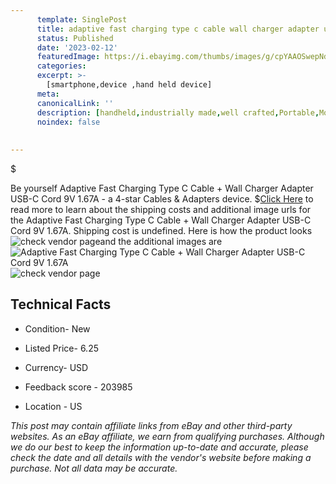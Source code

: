 ```yaml
---
      template: SinglePost
      title: adaptive fast charging type c cable wall charger adapter usb c cord 9v 1 67a
      status: Published
      date: '2023-02-12'
      featuredImage: https://i.ebayimg.com/thumbs/images/g/cpYAAOSwepNdApV~/s-l225.jpg
      categories: 
      excerpt: >-
        [smartphone,device ,hand held device]
      meta:
      canonicalLink: ''
      description: [handheld,industrially made,well crafted,Portable,Mobile,Compact,Convenient,Lightweight,Maneuverable,Man-portable,Miniature,Carriable,Hand-held,Light,Holdable,Transportable,Mobile device,Pocket-sized,On-the-go,Wireless,Cordless,Compact size,Convenient size, smartphone,device ,hand held device]
      noindex: false
      
        
---
```

$

Be yourself Adaptive Fast Charging Type C Cable + Wall Charger Adapter USB-C Cord 9V 1.67A - a 4-star Cables & Adapters device.
$[Click Here](https://www.ebay.com/itm/202706573943?hash=item2f3240da77%3Ag%3AcpYAAOSwepNdApV%7E&mkevt=1&mkcid=1&mkrid=711-53200-19255-0&campid=%253CePNCampaignId%253E&customid=%253CreferenceId%253E&toolid=10049) to read more to learn about the shipping costs and additional image urls for the Adaptive Fast Charging Type C Cable + Wall Charger Adapter USB-C Cord 9V 1.67A. Shipping cost is undefined. Here is how the product looks ![check vendor page](https://i.ebayimg.com/thumbs/images/g/cpYAAOSwepNdApV~/s-l225.jpg)and the additional images are![Adaptive Fast Charging Type C Cable + Wall Charger Adapter USB-C Cord 9V 1.67A](https://i.ebayimg.com/images/g/cpYAAOSwepNdApV~/s-l1600.jpg)![check vendor page](https://origin-galleryplus.ebayimg.com/ws/web/202706573943_2_0_1/225x225.jpg,https://origin-galleryplus.ebayimg.com/ws/web/202706573943_3_0_1/225x225.jpg,https://origin-galleryplus.ebayimg.com/ws/web/202706573943_4_0_1/225x225.jpg,https://origin-galleryplus.ebayimg.com/ws/web/202706573943_5_0_1/225x225.jpg,https://origin-galleryplus.ebayimg.com/ws/web/202706573943_6_0_1/225x225.jpg)



 ## Technical Facts 



     
      

 - Condition- New 


      

 - Listed Price- 6.25 


      

 - Currency- USD 


      

 - Feedback score - 203985 


      

 - Location - US 


      
      

 *_This post may contain affiliate links from eBay and other third-party websites. As an eBay affiliate, we earn from qualifying purchases. Although we do our best to keep the information up-to-date and accurate, please check the date and all details with the vendor's website before making a purchase. Not all data may be accurate._*






